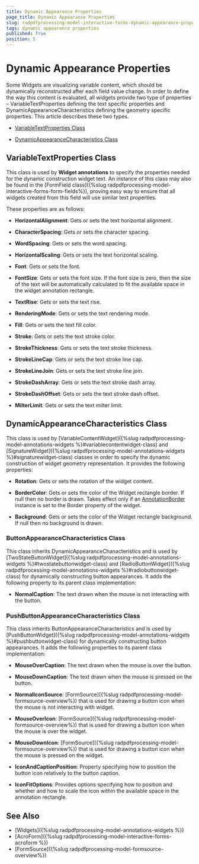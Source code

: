 ```yaml
---
title: Dynamic Appearance Properties 
page_title: Dynamic Appearance Properties   
slug: radpdfprocessing-model-interactive-forms-dynamic-appearance-properties 
tags: dynamic appearance properties 
published: True
position: 5
---
```


# Dynamic Appearance Properties

Some Widgets are visualizing variable content, which should be dynamically reconstructed after each field value change. In order to define the way this content is evaluated, all widgets provide two type of properties – VariableTextProperties defining the text specific properties and DynamicAppearanceCharacteristics defining the geometry specific properties. This article describes these two types.

* [VariableTextProperties Class](#variabletextproperties-class)

* [DynamicAppearanceCharacteristics Class](#dynamicappearancecharacteristics-class)

## VariableTextProperties Class

This class is used by **Widget annotations** to specify the properties needed for the dynamic construction widget text. An instance of this class may also be found in the [FormField class]({%slug radpdfprocessing-model-interactive-forms-form-fields%}), proving easy way to ensure that all widgets created from this field will use similar text properties. 

These properties are as follows:

* **HorizontalAlignment**: Gets or sets the text horizontal alignment.

* **CharacterSpacing**: Gets or sets the character spacing.

* **WordSpacing**: Gets or sets the word spacing.

* **HorizontalScaling**: Gets or sets the text horizontal scaling.

* **Font**: Gets or sets the font.

* **FontSize**: Gets or sets the font size. If the font size is zero, then the size of the text will be automatically calculated to fit the available space in the widget annotation rectangle.

* **TextRise**: Gets or sets the text rise.

* **RenderingMode**: Gets or sets the text rendering mode.

* **Fill**: Gets or sets the text fill color.

* **Stroke**: Gets or sets the text stroke color.

* **StrokeThickness**: Gets or sets the text stroke thickness.

* **StrokeLineCap**: Gets or sets the text stroke line cap.

* **StrokeLineJoin**: Gets or sets the text stroke line join.

* **StrokeDashArray**: Gets or sets the text stroke dash array.

* **StrokeDashOffset**: Gets or sets the text stroke dash offset.

* **MilterLimit**: Gets or sets the text milter limit.


## DynamicAppearanceCharacteristics Class

This class is used by [VariableContentWidget]({%slug radpdfprocessing-model-annotations-widgets %}#variablecontentwidget-class) and [SignatureWidget]({%slug radpdfprocessing-model-annotations-widgets  %}#signaturewidget-class) classes in order to specify the dynamic construction of widget geometry representation. It provides the following properties:

* **Rotation**: Gets or sets the rotation of the widget content.

* **BorderColor**: Gets or sets the color of the Widget rectangle border. If null then no border is drawn. Takes effect only if an [AnnotationBorder](https://docs.telerik.com/devtools/document-processing/api/Telerik.Windows.Documents.Fixed.Model.Annotations.AnnotationBorder.html) instance is set to the Border property of the widget.

* **Background**: Gets or sets the color of the Widget rectangle background. If null then no background is drawn.


### ButtonAppearanceCharacteristics Class

This class inherits DynamicAppearanceChanacteristics and is used by [TwoStateButtonWidget]({%slug radpdfprocessing-model-annotations-widgets  %}#twostatebuttonwidget-class) and [RadioButtonWidget]({%slug radpdfprocessing-model-annotations-widgets  %}#radiobuttonwidget-class) for dynamically constructing button appearances. It adds the following property to its parent class implementation:

* **NormalCaption**: The text drawn when the mouse is not interacting with the button.


### PushButtonAppearanceCharacteristics Class

This class inherits ButtonAppearanceCharacteristics and is used by [PushButtonWidget]({%slug radpdfprocessing-model-annotations-widgets %}#pushbuttonwidget-class) for dynamically constructing button appearances. It adds the following properties to its parent class implementation:

* **MouseOverCaption**: The text drawn when the mouse is over the button.

* **MouseDownCaption**: The text drawn when the mouse is pressed on the button.

* **NormalIconSource**: [FormSource]({%slug radpdfprocessing-model-formsource-overview%}) that is used for drawing a button icon when the mouse is not interacting with widget.

* **MouseOverIcon**: [FormSource]({%slug radpdfprocessing-model-formsource-overview%}) that is used for drawing a button icon when the mouse is over the widget.

* **MouseDownIcon**: [FormSource]({%slug radpdfprocessing-model-formsource-overview%}) that is used for drawing a button icon when the mouse is pressed on the widget.

* **IconAndCaptionPosition**: Property specifying how to position the button icon relatively to the button caption.

* **IconFitOptions**: Provides options specifying how to position and whether and how to scale the icon within the available space in the annotation rectangle.


## See Also

* [Widgets]({%slug radpdfprocessing-model-annotations-widgets %})
* [AcroForm]({%slug radpdfprocessing-model-interactive-forms-acroform %})
* [FormSource]({%slug radpdfprocessing-model-formsource-overview%})